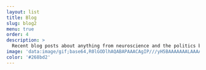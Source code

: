 ```yaml
---
layout: list
title: Blog
slug: blog2
menu: true
order: 4
description: > 
  Recent blog posts about anything from neuroscience and the politics behind, M/EEG, R to cute cat videos
image: 'data:image/gif;base64,R0lGODlhAQABAPAAACAgIP///yH5BAAAAAAALAAAAAABAAEAAAICRAEAOw=='
color: '#268bd2'
---
```

